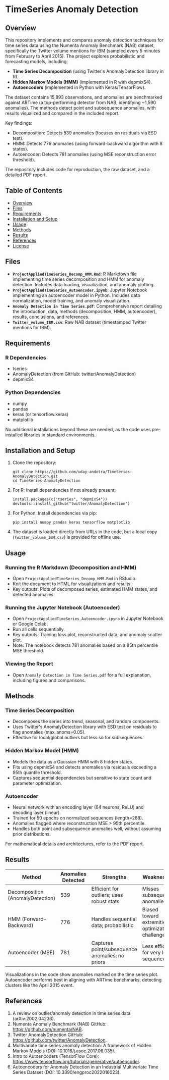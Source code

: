 # TimeSeries Anomaly Detection

## Overview

This repository implements and compares anomaly detection techniques for time series data using the Numenta Anomaly Benchmark (NAB) dataset, specifically the Twitter volume mentions for IBM (sampled every 5 minutes from February to April 2015). The project explores probabilistic and forecasting models, including:

- **Time Series Decomposition** (using Twitter's AnomalyDetection library in R).
- **Hidden Markov Models (HMM)** (implemented in R with depmixS4).
- **Autoencoders** (implemented in Python with Keras/TensorFlow).

The dataset contains 15,893 observations, and anomalies are benchmarked against ARTime (a top-performing detector from NAB, identifying ~1,590 anomalies). The methods detect point and subsequence anomalies, with results visualized and compared in the included report.

Key findings:
- Decomposition: Detects 539 anomalies (focuses on residuals via ESD test).
- HMM: Detects 776 anomalies (using forward-backward algorithm with 8 states).
- Autoencoder: Detects 781 anomalies (using MSE reconstruction error threshold).

The repository includes code for reproduction, the raw dataset, and a detailed PDF report.

## Table of Contents

- [Overview](#overview)
- [Files](#files)
- [Requirements](#requirements)
- [Installation and Setup](#installation-and-setup)
- [Usage](#usage)
- [Methods](#methods)
- [Results](#results)
- [References](#references)
- [License](#license)

## Files

- **`ProjectAppliedTimeSeries_Decomp_HMM.Rmd`**: R Markdown file implementing time series decomposition and HMM for anomaly detection. Includes data loading, visualization, and anomaly plotting.
- **`ProjectAppliedTimeSeries_Autoencoder.ipynb`**: Jupyter Notebook implementing an autoencoder model in Python. Includes data normalization, model training, and anomaly visualization.
- **`Anomaly Detection in Time Series.pdf`**: Comprehensive report detailing the introduction, data, methods (decomposition, HMM, autoencoder), results, conclusions, and references.
- **`Twitter_volume_IBM.csv`**: Raw NAB dataset (timestamped Twitter mentions for IBM).

## Requirements

### R Dependencies
- tseries
- AnomalyDetection (from GitHub: twitter/AnomalyDetection)
- depmixS4

### Python Dependencies
- numpy
- pandas
- keras (or tensorflow.keras)
- matplotlib

No additional installations beyond these are needed, as the code uses pre-installed libraries in standard environments.

## Installation and Setup

1. Clone the repository:
   ```
   git clone https://github.com/uday-andotra/TimeSeries-AnomalyDetection.git
   cd TimeSeries-AnomalyDetection
   ```

2. For R: Install dependencies if not already present:
   ```
   install.packages(c("tseries", "depmixS4"))
   devtools::install_github("twitter/AnomalyDetection")
   ```

3. For Python: Install dependencies via pip:
   ```
   pip install numpy pandas keras tensorflow matplotlib
   ```

4. The dataset is loaded directly from URLs in the code, but a local copy (`Twitter_volume_IBM.csv`) is provided for offline use.

## Usage

### Running the R Markdown (Decomposition and HMM)
- Open `ProjectAppliedTimeSeries_Decomp_HMM.Rmd` in RStudio.
- Knit the document to HTML for visualizations and results.
- Key outputs: Plots of decomposed series, estimated HMM states, and detected anomalies.

### Running the Jupyter Notebook (Autoencoder)
- Open `ProjectAppliedTimeSeries_Autoencoder.ipynb` in Jupyter Notebook or Google Colab.
- Run all cells sequentially.
- Key outputs: Training loss plot, reconstructed data, and anomaly scatter plot.
- Note: The notebook detects 781 anomalies based on a 95th percentile MSE threshold.

### Viewing the Report
- Open `Anomaly Detection in Time Series.pdf` for a full explanation, including figures and comparisons.

## Methods

### Time Series Decomposition
- Decomposes the series into trend, seasonal, and random components.
- Uses Twitter's AnomalyDetection library with ESD test on residuals to flag anomalies (max_anoms=0.05).
- Effective for local/global outliers but less so for subsequences.

### Hidden Markov Model (HMM)
- Models the data as a Gaussian HMM with 8 hidden states.
- Fits using depmixS4 and detects anomalies via residuals exceeding a 95th quantile threshold.
- Captures sequential dependencies but sensitive to state count and parameter optimization.

### Autoencoder
- Neural network with an encoding layer (64 neurons, ReLU) and decoding layer (linear).
- Trained for 50 epochs on normalized sequences (length=288).
- Anomalies flagged where reconstruction MSE > 95th percentile.
- Handles both point and subsequence anomalies well, without assuming prior distributions.

For mathematical details and architectures, refer to the PDF report.

## Results

| Method                  | Anomalies Detected | Strengths                          | Weaknesses                        |
|-------------------------|--------------------|------------------------------------|-----------------------------------|
| Decomposition (AnomalyDetection) | 539               | Efficient for outliers; uses robust stats | Misses subsequence anomalies     |
| HMM (Forward-Backward) | 776               | Handles sequential data; probabilistic | Biased toward extremities; optimization challenges |
| Autoencoder (MSE)      | 781               | Captures point/subsequence anomalies; no priors | Less efficient for very long sequences |

Visualizations in the code show anomalies marked on the time series plot. Autoencoder performs best in aligning with ARTime benchmarks, detecting clusters like the April 2015 event.

## References

1. A review on outlier/anomaly detection in time series data (arXiv:2002.04236).
2. Numenta Anomaly Benchmark (NAB) GitHub: https://github.com/numenta/NAB.
3. Twitter AnomalyDetection GitHub: https://github.com/twitter/AnomalyDetection.
4. Multivariate time series anomaly detection: A framework of Hidden Markov Models (DOI: 10.1016/j.asoc.2017.06.035).
5. Intro to Autoencoders (TensorFlow Core): https://www.tensorflow.org/tutorials/generative/autoencoder.
6. Autoencoders for Anomaly Detection in an Industrial Multivariate Time Series Dataset (DOI: 10.3390/engproc2022016023).
